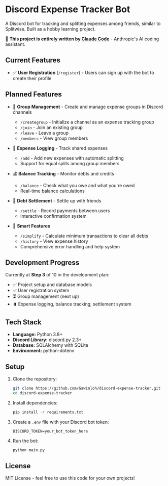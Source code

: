 # Discord Expense Tracker Bot

A Discord bot for tracking and splitting expenses among friends, similar to Splitwise. Built as a hobby learning project.

🤖 **This project is entirely written by [Claude Code](https://claude.ai/code)** - Anthropic's AI coding assistant.

## Current Features

- ✅ **User Registration** (`/register`) - Users can sign up with the bot to create their profile

## Planned Features

- 🔄 **Group Management** - Create and manage expense groups in Discord channels
  - `/creategroup` - Initialize a channel as an expense tracking group
  - `/join` - Join an existing group
  - `/leave` - Leave a group
  - `/members` - View group members

- 📝 **Expense Logging** - Track shared expenses
  - `/add` - Add new expenses with automatic splitting
  - Support for equal splits among group members

- 💰 **Balance Tracking** - Monitor debts and credits
  - `/balance` - Check what you owe and what you're owed
  - Real-time balance calculations

- 🤝 **Debt Settlement** - Settle up with friends
  - `/settle` - Record payments between users
  - Interactive confirmation system

- 🎯 **Smart Features**
  - `/simplify` - Calculate minimum transactions to clear all debts
  - `/history` - View expense history
  - Comprehensive error handling and help system

## Development Progress

Currently at **Step 3** of 10 in the development plan:
- ✅ Project setup and database models
- ✅ User registration system
- ⏳ Group management (next up)
- ⏸️ Expense logging, balance tracking, settlement system

## Tech Stack

- **Language:** Python 3.8+
- **Discord Library:** discord.py 2.3+
- **Database:** SQLAlchemy with SQLite
- **Environment:** python-dotenv

## Setup

1. Clone the repository:
   ```bash
   git clone https://github.com/Gawinloh/discord-expense-tracker.git
   cd discord-expense-tracker
   ```

2. Install dependencies:
   ```bash
   pip install -r requirements.txt
   ```

3. Create a `.env` file with your Discord bot token:
   ```
   DISCORD_TOKEN=your_bot_token_here
   ```

4. Run the bot:
   ```bash
   python main.py
   ```

## License

MIT License - feel free to use this code for your own projects!